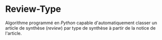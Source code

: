 # Review-Type
Algorithme programmé en _Python_ capable d'automatiquement classer un article de synthèse (_review_) par type de synthèse à partir de la notice de l'article.
